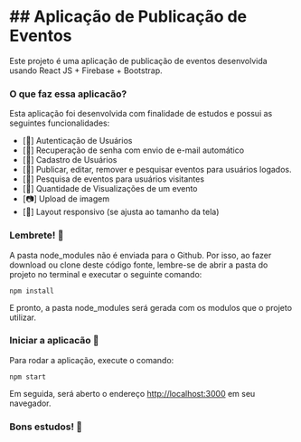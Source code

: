 # ## Aplicação de Publicação de Eventos
Este projeto é uma aplicação de publicação de eventos desenvolvida usando React JS + Firebase + Bootstrap. 

### O que faz essa aplicacão?
Esta aplicação foi desenvolvida com finalidade de estudos e possui as seguintes funcionalidades:

* [:key:] Autenticação de Usuários
* [:email:] Recuperação de senha com envio de e-mail automático
* [:bust_in_silhouette:] Cadastro de Usuários
* [:memo:] Publicar, editar, remover e pesquisar eventos para usuários logados.
* [:mag_right:] Pesquisa de eventos para usuários visitantes 
* [:eyes:] Quantidade de Visualizações de um evento
* [:camera:] Upload de imagem
* [:calling:] Layout responsivo (se ajusta ao tamanho da tela)


### Lembrete! :thought_balloon:
A pasta node_modules não é enviada para o Github. Por isso, ao fazer download ou clone deste código fonte, lembre-se de abrir a pasta do projeto no terminal e executar o seguinte comando:

```console
npm install
```

E pronto, a pasta node_modules será gerada com os modulos que o projeto utilizar.


### Iniciar a aplicacão :checkered_flag:

Para rodar a aplicação, execute o comando: <br>
```console
npm start
```

Em seguida, será aberto o endereço [http://localhost:3000](http://localhost:3000) em seu navegador.

### Bons estudos! :clap:
